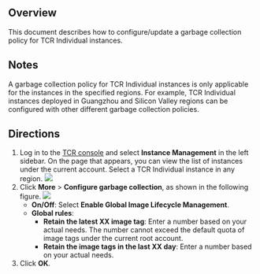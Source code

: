 
## Overview
This document describes how to configure/update a garbage collection policy for TCR Individual instances.

## Notes
A garbage collection policy for TCR Individual instances is only applicable for the instances in the specified regions. For example, TCR Individual instances deployed in Guangzhou and Silicon Valley regions can be configured with other different garbage collection policies.

## Directions
1. Log in to the [TCR console](https://console.cloud.tencent.com/tcr) and select **Instance Management** in the left sidebar.
On the page that appears, you can view the list of instances under the current account. Select a TCR Individual instance in any region.
![](https://qcloudimg.tencent-cloud.cn/raw/8813e3ed7c867b9ec2b33753d42e302d.png)
2. Click **More** > **Configure garbage collection**, as shown in the following figure.
   ![](https://qcloudimg.tencent-cloud.cn/raw/530c2e026737e24f1ba5dfd9efb83ca4.png)
    - **On/Off**: Select **Enable Global Image Lifecycle Management**.
    - **Global rules**:
       - **Retain the latest XX image tag**: Enter a number based on your actual needs. The number cannot exceed the default quota of image tags under the current root account.
       - **Retain the image tags in the last XX day**: Enter a number based on your actual needs.
3. Click **OK**.
